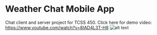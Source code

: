 # Weather Chat Mobile App
Chat client and server project for TCSS 450.
Click here for demo video: https://www.youtube.com/watch?v=8IAD4L3T-H8
![alt text](https://github.com/[arsen15]/[Team-8-TCSS-450]/blob/[hopethisworks]/ProjectPictures/HomePage.jpg?raw=true)


